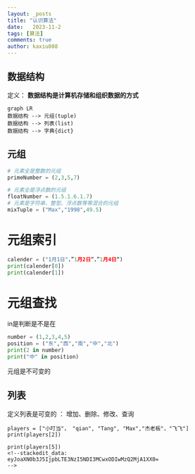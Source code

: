 ```yaml
---
layout: _posts
title: "认识算法"
date:   2023-11-2
tags: [算法]
comments: true
author: kaxiu808  
---
```


数据结构
--
定义：
**数据结构是计算机存储和组织数据的方式**

```mermaid
graph LR
数据结构 --> 元组(tuple)
数据结构 --> 列表(list)
数据结构 --> 字典{dict}
```

元组
--
```python
# 元素全是整数的元组
primeNumber = (2,3,5,7)

# 元素全是浮点数的元组
floatNumber = (1.5.1.6.1.7)
# 元素是字符串、整型、浮点数等等混合的元组
mixTuple = ("Max","1998",49.5)
```
# 元组索引
```python
calender = ("1月1日"，”1月2日“，”1月4日“)
print(calender[0])
print(calender[1])
```

# 元组查找
in是判断是不是在
```python
number = (1,2,3,4,5)
position = ("东","西","南","中","北")
print(2 in number)
print("中" in position)
```
元组是不可变的

列表
--
定义列表是可变的 ： 增加、删除、修改、查询

```
players = ["小叮当"， "qian", "Tang", "Max","杰老板"，"飞飞"]
print(players[2])

print(players[5])
<!--stackedit_data:
eyJoaXN0b3J5IjpbLTE3NzI5NDI3MCwxODIwMzQ2MjA1XX0=
-->